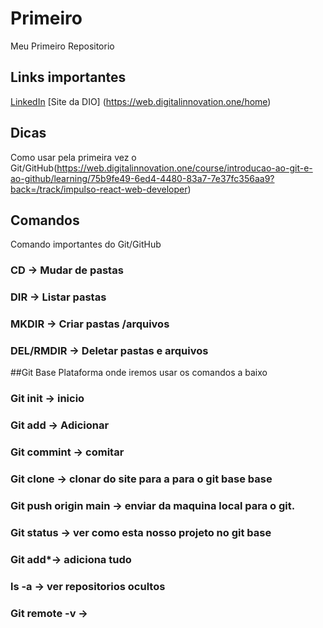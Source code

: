 # Primeiro
Meu Primeiro Repositorio

## Links importantes
[LinkedIn](https://www.linkedin.com)
[Site da DIO] (https://web.digitalinnovation.one/home)

##  Dicas
Como usar pela primeira vez o Git/GitHub(https://web.digitalinnovation.one/course/introducao-ao-git-e-ao-github/learning/75b9fe49-6ed4-4480-83a7-7e37fc356aa9?back=/track/impulso-react-web-developer)

## Comandos
Comando importantes  do Git/GitHub
### CD -> Mudar de pastas
### DIR -> Listar pastas
### MKDIR -> Criar pastas /arquivos
### DEL/RMDIR -> Deletar pastas e arquivos

##Git Base
Plataforma onde iremos usar os comandos a baixo
### Git init -> inicio
### Git add -> Adicionar
### Git commint -> comitar 
### Git clone -> clonar do site para a para o git base base
### Git push origin main -> enviar da maquina local para o git.
### Git status ->  ver como esta nosso projeto no git base
### Git add*-> adiciona tudo
### ls -a -> ver repositorios ocultos
### Git remote -v ->


